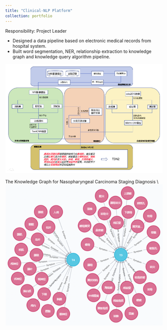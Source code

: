 ```yaml
---
title: "Clinical-NLP Platform"
collection: portfolio
---
```


Responsibility: Project Leader 
- Designed a data pipeline based on electronic medical records from hospital system.
- Built word segmentation, NER, relationship extraction to knowledge graph and knowledge query algorithm pipeline.

<img src='/images/NLP_medical.png'>
<br />
<br />
The Knowledge Graph for Nasopharyngeal Carcinoma Staging Diagnosis \
<img src='/images/knowledge_graph_medical.png'>
